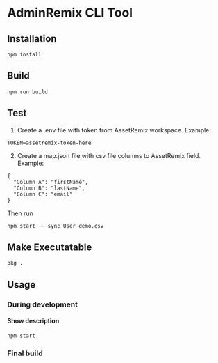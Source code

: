 # AdminRemix CLI Tool

## Installation

```
npm install
```

## Build

```
npm run build
```

## Test

1. Create a .env file with token from AssetRemix workspace. Example:

```
TOKEN=assetremix-token-here
```

2. Create a map.json file with csv file columns to AssetRemix field. Example:

```
{
  "Column A": "firstName",
  "Column B": "lastName",
  "Column C": "email"
}
```

Then run

```
npm start -- sync User demo.csv
```

## Make Executatable

```
pkg .
```

## Usage

### During development

#### Show description

```
npm start
```

### Final build

